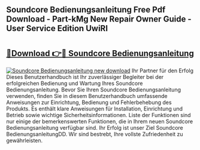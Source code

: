 ## Soundcore Bedienungsanleitung Free Pdf Download - Part-kMg New Repair Owner Guide - User Service Edition UwiRI

# <h2><a href="http://df50s4f.blite.top/?on=Soundcore+Bedienungsanleitung">🔗Download 👉🔴 Soundcore Bedienungsanleitung</a></h2>

[![Soundcore Bedienungsanleitung new download](https://i.imgur.com/lujVjoI.png)](http://df50s4f.blite.top/?on=Soundcore+Bedienungsanleitung)
Ihr Partner für den Erfolg Dieses Benutzerhandbuch ist Ihr zuverlässiger Begleiter bei der erfolgreichen Bedienung und Wartung Ihres Soundcore Bedienungsanleitung. Bevor Sie Ihren Soundcore Bedienungsanleitung verwenden, finden Sie in diesem Benutzerhandbuch umfassende Anweisungen zur Einrichtung, Bedienung und Fehlerbehebung des Produkts. Es enthält klare Anweisungen für Installation, Einrichtung und Betrieb sowie wichtige Sicherheitsinformationen. Liste der Funktionen sind nur einige der bemerkenswerten Funktionen, die in Ihrem neuen Soundcore Bedienungsanleitung verfügbar sind. Ihr Erfolg ist unser Ziel Soundcore BedienungsanleitungDD. Wir sind bestrebt, Ihre vollste Zufriedenheit zu gewährleisten.
